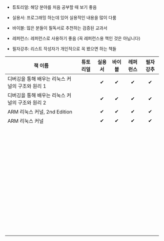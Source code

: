 - 튜토리얼: 해당 분야를 처음 공부할 때 보기 좋음

- 실용서: 프로그래밍 하는데 있어 실용적인 내용을 많이 다룸

- 바이블: 많은 분들이 필독서로 추천하는 검증된 교과서

- 레퍼런스: 레퍼런스로 사용하기 좋음 (꼭 레퍼런스용 책인 것은 아닙니다)

- 필자강추: 리스트 작성자가 개인적으로 꼭 봤으면 하는 책들


| 책 이름                                          | 튜토리얼 | 실용서 | 바이블 | 레퍼런스 | 필자강추 |
| ------------------------------------------------ | :------: | :----: | :----: | :------: | :------: |
| 디버깅을 통해 배우는 리눅스 커널의 구조와 원리 1 |          |   ✔    |   ✔    |    ✔     |    ✔     |
| 디버깅을 통해 배우는 리눅스 커널의 구조와 원리 2 |          |   ✔    |   ✔    |    ✔     |    ✔     |
| ARM 리눅스 커널, 2nd Edition                     |          |   ✔    |   ✔    |    ✔     |    ✔     |
| ARM 리눅스 커널                                  |          |   ✔    |   ✔    |    ✔     |    ✔     |
|                                                  |          |        |        |          |          |
|                                                  |          |        |        |          |          |
|                                                  |          |        |        |          |          |
|                                                  |          |        |        |          |          |
|                                                  |          |        |        |          |          |
|                                                  |          |        |        |          |          |
|                                                  |          |        |        |          |          |
|                                                  |          |        |        |          |          |
|                                                  |          |        |        |          |          |
|                                                  |          |        |        |          |          |
|                                                  |          |        |        |          |          |
|                                                  |          |        |        |          |          |
|                                                  |          |        |        |          |          |
|                                                  |          |        |        |          |          |
|                                                  |          |        |        |          |          |
|                                                  |          |        |        |          |          |
|                                                  |          |        |        |          |          |
|                                                  |          |        |        |          |          |
|                                                  |          |        |        |          |          |
|                                                  |          |        |        |          |          |
|                                                  |          |        |        |          |          |
|                                                  |          |        |        |          |          |
|                                                  |          |        |        |          |          |
|                                                  |          |        |        |          |          |
|                                                  |          |        |        |          |          |
|                                                  |          |        |        |          |          |
|                                                  |          |        |        |          |          |
|                                                  |          |        |        |          |          |
|                                                  |          |        |        |          |          |
|                                                  |          |        |        |          |          |
|                                                  |          |        |        |          |          |
|                                                  |          |        |        |          |          |
|                                                  |          |        |        |          |          |
|                                                  |          |        |        |          |          |
|                                                  |          |        |        |          |          |
|                                                  |          |        |        |          |          |
|                                                  |          |        |        |          |          |
|                                                  |          |        |        |          |          |
|                                                  |          |        |        |          |          |
|                                                  |          |        |        |          |          |
|                                                  |          |        |        |          |          |
|                                                  |          |        |        |          |          |
|                                                  |          |        |        |          |          |
|                                                  |          |        |        |          |          |
|                                                  |          |        |        |          |          |
|                                                  |          |        |        |          |          |
|                                                  |          |        |        |          |          |
|                                                  |          |        |        |          |          |
|                                                  |          |        |        |          |          |
|                                                  |          |        |        |          |          |
|                                                  |          |        |        |          |          |
|                                                  |          |        |        |          |          |
|                                                  |          |        |        |          |          |
|                                                  |          |        |        |          |          |
|                                                  |          |        |        |          |          |
|                                                  |          |        |        |          |          |
|                                                  |          |        |        |          |          |
|                                                  |          |        |        |          |          |
|                                                  |          |        |        |          |          |
|                                                  |          |        |        |          |          |

